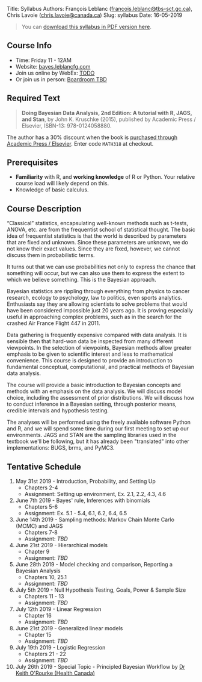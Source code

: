 Title: Syllabus
Authors: François Leblanc ([francois.leblanc@tbs-sct.gc.ca](mailto:francois.leblanc@tbs-sct.gc.ca)), Chris Lavoie ([chris.lavoie@canada.ca](mailto:chris.lavoie@canada.ca))
Slug: syllabus
Date: 16-05-2019

>You can [download this syllabus in PDF version here](https://bayes.leblancfg.com/pdf/syllabus.pdf).

## Course Info
* Time: Friday 11 - 12AM
* Website: [bayes.leblancfg.com](https://bayes.leblancfg.com)
* Join us online by WebEx: [TODO](https://gts-ee.webex.com/)
* Or join us in person: [Boardroom TBD](https://goo.gl/maps/pjWNqzHnb25vU59B9)

## Required Text
>**Doing Bayesian Data Analysis, 2nd Edition: A tutorial with R, JAGS, and Stan**, by John K. Kruschke (2015), published by Academic Press / Elsevier, ISBN-13: 978-0124058880.

The author has a 30% discount when the book is [purchased through Academic Press / Elsevier](https://www.elsevier.com/books/doing-bayesian-data-analysis/kruschke/978-0-12-405888-0). Enter code `MATH318` at checkout.

## Prerequisites
* **Familiarity** with R, and **working knowledge** of R or Python. Your relative course load will likely depend on this.
* Knowledge of basic calculus.

## Course Description
“Classical” statistics, encapsulating well-known methods such as t-tests, ANOVA, etc. are from the frequentist school of statistical thought. The basic idea of frequentist statistics is that the world is described by parameters that are fixed and unknown. Since these parameters are unknown, we do not know their exact values. Since they are fixed, however, we cannot discuss them in probabilistic terms.

It turns out that we can use probabilities not only to express the chance that something will occur, but we can also use them to express the extent to which we believe something. This is the Bayesian approach.

Bayesian statistics are rippling through everything from physics to cancer research, ecology to psychology, law to politics, even sports analytics. Enthusiasts say they are allowing scientists to solve problems that would have been considered impossible just 20 years ago. It is proving especially useful in approaching complex problems, such as in the search for the crashed Air France Flight 447 in 2011.

Data gathering is frequently expensive compared with data analysis. It is sensible then that hard-won data be inspected from many different viewpoints. In the selection of viewpoints, Bayesian methods allow greater emphasis to be given to scientific interest and less to mathematical convenience. This course is designed to provide an introduction to fundamental conceptual, computational, and practical methods of Bayesian data analysis.

The course will provide a basic introduction to Bayesian concepts and methods with an emphasis on the data analysis. We will discuss model choice, including the assessment of prior distributions. We will discuss how to conduct inference in a Bayesian setting, through posterior means, credible intervals and hypothesis testing.

The analyses will be performed using the freely available software Python and R, and we will spend some time during our first meeting to set up our environments. JAGS and STAN are the sampling libraries used in the textbook we'll be following, but it has already been "translated" into other implementations: BUGS, brms, and PyMC3.

## Tentative Schedule

1. May 31st 2019 - Introduction, Probability, and Setting Up
	* Chapters 2-4
	* Assignment: Setting up environment, Ex. 2.1, 2.2, 4.3, 4.6
2. June 7th 2019 - Bayes' rule, Inferences with binomials
	* Chapters 5-6
	* Assignment: Ex. 5.1 - 5.4, 6.1, 6.2, 6.4, 6.5
3. June 14th 2019 - Sampling methods: Markov Chain Monte Carlo (MCMC) and JAGS
	* Chapters 7-8
	* Assignment: *TBD*
4. June 21st 2019 - Hierarchical models
	* Chapter 9
	* Assignment: *TBD*
5. June 28th 2019 - Model checking and comparison, Reporting a Bayesian Analysis
	* Chapters 10, 25.1
	* Assignment: *TBD*
6. July 5th 2019 - Null Hypothesis Testing, Goals, Power & Sample Size
	* Chapters 11 - 13
	* Assignment: *TBD*
7. July 12th 2019 - Linear Regression
	* Chapter 16
	* Assignment: *TBD*
8. June 21st 2019 - Generalized linear models
	* Chapter 15
	* Assignment: *TBD*
9. July 19th 2019 - Logistic Regression
	* Chapters 21 - 22
	* Assignment: *TBD*
10. July 26th 2019 - Special Topic - Principled Bayesian Workflow by [Dr Keith O'Rourke (Health Canada)](https://profils-profiles.science.gc.ca/en/profile/dr-keith-orourke)
